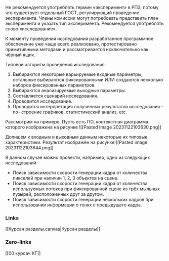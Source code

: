 Не рекомендуется употреблять термин «эксперимент» в РПЗ, потому что существует отдельный ГОСТ, регулирующий проведение эксперимента. Члены
комиссии могут потребовать представить план эксперимента и указать тип
эксперимента. Рекомендуется употреблять слово «исследование».

К моменту проведения исследования разработанное программное обеспечение уже чаще всего реализовано, протестировано примитивными методами и рассматривается исключительно как чёрный ящик.

Типовой алгоритм проведения исследования:
1) Выбираются некоторые варьируемые входные параметры, остальные
выбираются фиксированными ИЛИ создаются несколько наборов фиксированных параметров.
2) Выбираются анализируемые выходные параметры.
3) Составляется сценарий исследования.
4) Проводится исследование.
5) Проводится интерпретация полученных результатов исследования – по-
строение графиков, статистический анализ, etc.

Рассмотрим на примере. Пусть есть ПО, контекстная диаграмма которого
изображена на рисунке ![[Pasted image 20231122103630.png]]

Допишем к входным и выходным данным некоторые их типовые характеристики. Результат изображён на рисунке![[Pasted image 20231122103644.png]]

В данном случае можно провести, например, одно из следующих исследований
- Поиск зависимости скорости генерации кадра от количества пикселей при наличии 1, 2, 3 объектов на сцене.
- Поиск зависимости скорости генерации кадра от количества используемых потоков при фиксированной сцене из трёх мыльных пузырей, расположенных друг за другом.
- Поиск зависимости скорости генерации нескольких кадров при использовании информации о тенях с предыдущего кадра.
### Links
[[Курсач разделы.canvas|Курсач разделы]]
### Zero-links
[[00 курсач КГ]]
